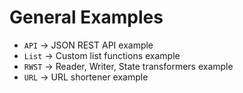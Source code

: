# General Examples

- `API` -> JSON REST API example
- `List` -> Custom list functions example
- `RWST` -> Reader, Writer, State transformers example
- `URL` -> URL shortener example
